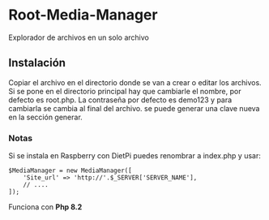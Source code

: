 # Root-Media-Manager
Explorador de archivos en un solo archivo 

## Instalación
Copiar el archivo en el directorio donde se van a crear o editar los archivos.
Si se pone en el directorio principal hay que cambiarle el nombre, por defecto es root.php.
La contraseña por defecto es demo123 y para cambiarla se cambia al final del archivo.
se puede generar una clave nueva en la sección generar.

###  Notas

Si se instala en Raspberry con DietPi puedes renombrar a index.php y usar:

    $MediaManager = new MediaManager([
        'Site_url' => 'http://'.$_SERVER['SERVER_NAME'],
        // ....
    ]);


Funciona con **Php 8.2**
